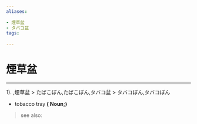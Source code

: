 ```yaml
---
aliases:
    
- 煙草盆
- タバコ盆
tags:
    
---
```


# 煙草盆
---
1).
,煙草盆 > たばこぼん,たばこぼん,タバコ盆 > タバコぼん,タバコぼん

- tobacco tray
**( Noun;)**
> see also: 
            